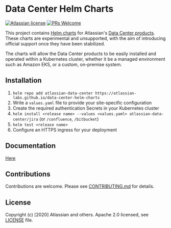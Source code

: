# Data Center Helm Charts

[![Atlassian license](https://img.shields.io/badge/license-Apache%202.0-blue.svg?style=flat-square)](LICENSE) [![PRs Welcome](https://img.shields.io/badge/PRs-welcome-brightgreen.svg?style=flat-square)](CONTRIBUTING.md)

This project contains [Helm charts](https://helm.sh/) for Atlassian's [Data Center products](https://www.atlassian.com/enterprise/data-center).
These charts are experimental and unsupported, with the aim of introducing official support once they have been stabilized.

The charts will allow the Data Center products to be easily installed and operated within a Kubernetes cluster,
whether it be a managed environment such as Amazon EKS, or a custom, on-premise system.

## Installation

1. `helm repo add atlassian-data-center https://atlassian-labs.github.io/data-center-helm-charts`
1. Write a `values.yaml` file to provide your site-specific configuration
1. Create the required authentication Secrets in your Kubernetes cluster
1. `helm install <release name> --values <values.yaml> atlassian-data-center/jira` (or `/confluence`, `/bitbucket`)
1. `helm test <release name>`
1. Configure an HTTPS ingress for your deployment

## Documentation

[Here](INSTALL.md)

## Contributions

Contributions are welcome. Please see [CONTRIBUTING.md](CONTRIBUTING.md) for details. 

## License

Copyright (c) [2020] Atlassian and others.
Apache 2.0 licensed, see [LICENSE](LICENSE) file.
